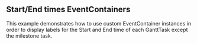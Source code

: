 ## Start/End times EventContainers
This example demonstrates how to use custom EventContainer instances in order to display labels for the Start and End time of each GanttTask except the milestone task.

[//]: <keywords:custom, display, labels, ganttask, milestone>